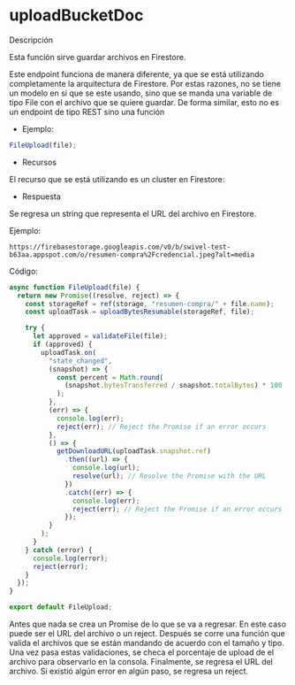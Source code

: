 # uploadBucketDoc

Descripción

Esta función sirve guardar archivos en Firestore.

Este endpoint funciona de manera diferente, ya que se está utilizando completamente la arquitectura de Firestore. Por estas razones, no se tiene un modelo en si que se este usando, sino que se manda una variable de tipo File con el archivo que se quiere guardar. De forma similar, esto no es un endpoint de tipo REST sino una función

- Ejemplo:

```jsx
FileUpload(file);
```

- Recursos

El recurso que se está utilizando es un cluster en Firestore: 

- Respuesta

Se regresa un string que representa el URL del archivo en Firestore.

Ejemplo:

```
https://firebasestorage.googleapis.com/v0/b/swivel-test-b63aa.appspot.com/o/resumen-compra%2Fcredencial.jpeg?alt=media
```

Código:

```jsx
async function FileUpload(file) {
  return new Promise((resolve, reject) => {
    const storageRef = ref(storage, "resumen-compra/" + file.name);
    const uploadTask = uploadBytesResumable(storageRef, file);

    try {
      let approved = validateFile(file);
      if (approved) {
        uploadTask.on(
          "state_changed",
          (snapshot) => {
            const percent = Math.round(
              (snapshot.bytesTransferred / snapshot.totalBytes) * 100
            );
          },
          (err) => {
            console.log(err);
            reject(err); // Reject the Promise if an error occurs
          },
          () => {
            getDownloadURL(uploadTask.snapshot.ref)
              .then((url) => {
                console.log(url);
                resolve(url); // Resolve the Promise with the URL
              })
              .catch((err) => {
                console.log(err);
                reject(err); // Reject the Promise if an error occurs
              });
          }
        );
      }
    } catch (error) {
      console.log(error);
      reject(error);
    }
  });
}

export default FileUpload;
```

Antes que nada se crea un Promise de lo que se va a regresar. En este caso puede ser el URL del archivo o un reject. Después se corre una función que valida el archivos que se están mandando de acuerdo con el tamaño y tipo. Una vez pasa estas validaciones, se checa el porcentaje de upload de el archivo para observarlo en la consola. Finalmente, se regresa el URL del archivo. Si existió algún error en algún paso, se regresa un reject.